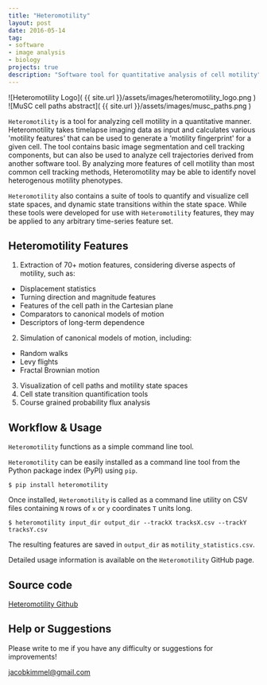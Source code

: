 ```yaml
---
title: "Heteromotility"
layout: post
date: 2016-05-14
tag:
- software
- image analysis
- biology
projects: true
description: "Software tool for quantitative analysis of cell motility"
---
```


![Heteromotility Logo]( {{ site.url }}/assets/images/heteromotility_logo.png )
![MuSC cell paths abstract]( {{ site.url }}/assets/images/musc_paths.png )

`Heteromotility` is a tool for analyzing cell motility in a quantitative manner. Heteromotility takes timelapse imaging data as input and calculates various 'motility features' that can be used to generate a 'motility fingerprint' for a given cell. The tool contains basic image segmentation and cell tracking components, but can also be used to analyze cell trajectories derived from another software tool. By analyzing more features of cell motility than most common cell tracking methods, Heteromotility may be able to identify novel heterogenous motility phenotypes.

`Heteromotility` also contains a suite of tools to quantify and visualize cell state spaces, and dynamic state transitions within the state space. While these tools were developed for use with `Heteromotility` features, they may be applied to any arbitrary time-series feature set.

## Heteromotility Features

1. Extraction of 70+ motion features, considering diverse aspects of motility, such as:

- Displacement statistics  
- Turning direction and magnitude features  
- Features of the cell path in the Cartesian plane  
- Comparators to canonical models of motion  
- Descriptors of long-term dependence  

2. Simulation of canonical models of motion, including:

- Random walks  
- Levy flights  
- Fractal Brownian motion  

3. Visualization of cell paths and motility state spaces
4. Cell state transition quantification tools
5. Course grained probability flux analysis

## Workflow & Usage

`Heteromotility` functions as a simple command line tool.

`Heteromotility` can be easily installed as a command line tool from the Python package index (PyPI) using `pip`.

    $ pip install heteromotility

Once installed, `Heteromotility` is called as a command line utility on CSV files containing `N` rows of `x` or `y` coordinates `T` units long.

    $ heteromotility input_dir output_dir --trackX tracksX.csv --trackY tracksY.csv

The resulting features are saved in `output_dir` as `motility_statistics.csv`.

Detailed usage information is available on the `Heteromotility` GitHub page.

## Source code

[Heteromotility Github](https://github.com/jacobkimmel/heteromotility)

## Help or Suggestions

Please write to me if you have any difficulty or suggestions for improvements!

[jacobkimmel@gmail.com](mailto:jacobkimmel@gmail.com)
